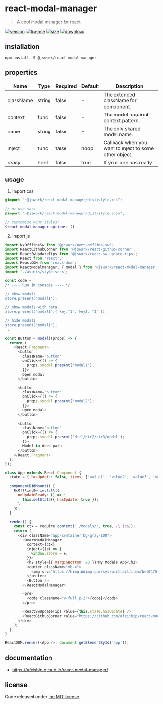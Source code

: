 # react-modal-manager
> A cool modal manager for react.

[![version][version-image]][version-url]
[![license][license-image]][license-url]
[![size][size-image]][size-url]
[![download][download-image]][download-url]

## installation
```shell
npm install -S @jswork/react-modal-manager
```

## properties
| Name      | Type   | Required | Default | Description                                            |
| --------- | ------ | -------- | ------- | ------------------------------------------------------ |
| className | string | false    | -       | The extended className for component.                  |
| context   | func   | false    | -       | The model required context pattern.                    |
| name      | string | false    | -       | The only shared model name.                            |
| inject    | func   | false    | noop    | Callback when you want to inject to some other object. |
| ready     | bool   | false    | true    | If your app has ready.                                 |


## usage
1. import css
  ```scss
  @import "~@jswork/react-modal-manager/dist/style.css";

  // or use sass
  @import "~@jswork/react-modal-manager/dist/style.scss";

  // customize your styles:
  $react-modal-manager-options: ()
  ```
2. import js
  ```js
  import NxOfflineSw from '@jswork/next-offline-sw';
  import ReactGithubCorner from '@jswork/react-github-corner';
  import ReactSwUpdateTips from '@jswork/react-sw-update-tips';
  import React from 'react';
  import ReactDOM from 'react-dom';
  import ReactModalManager, { modal } from '@jswork/react-modal-manager';
  import './assets/style.scss';

  const code = `
  /* ---- Run in console ---- */

  // show modal1
  store.present('modal1');

  // show modal1 with data
  store.present('modal1',{ key:"1", key2: "2" });

  // hide modal1
  store.present('modal1');
  `;

  const Button = modal((props) => {
    return (
      <React.Fragment>
        <button
          className="button"
          onClick={() => {
            props.$modal.present('modal1');
          }}>
          Open modal
        </button>

        <button
          className="button"
          onClick={() => {
            props.$modal.present('modal2');
          }}>
          Open Modal2
        </button>

        <button
          className="button"
          onClick={() => {
            props.$modal.present('dir1/dir2/dir3/modal');
          }}>
          Model in deep path
        </button>
      </React.Fragment>
    );
  });

  class App extends React.Component {
    state = { hasUpdate: false, items: ['value1', 'value2', 'value3', 'value4'] };

    componentDidMount() {
      NxOfflineSw.install({
        onUpdateReady: () => {
          this.setState({ hasUpdate: true });
        }
      });
    }

    render() {
      const ctx = require.context('./modals/', true, /\.js$/);
      return (
        <div className="app-container bg-gray-100">
          <ReactModalManager
            context={ctx}
            inject={(e) => {
              window.store = e;
            }}>
            <h2 style={{ marginBottom: 20 }}>My Modals App</h2>
            <center className="mb-4">
              <img src="https://himg.bdimg.com/sys/portrait/item/be10475f686d6c73db00.jpg" />
            </center>
            <Button />
          </ReactModalManager>

          <pre>
            <code className="w-full p-2">{code}</code>
          </pre>

          <ReactSwUpdateTips value={this.state.hasUpdate} />
          <ReactGithubCorner value="https://github.com/afeiship/react-modal-manager" />
        </div>
      );
    }
  }

  ReactDOM.render(<App />, document.getElementById('app'));

  ```

## documentation
- https://afeiship.github.io/react-modal-manager/


## license
Code released under [the MIT license](https://github.com/afeiship/react-modal-manager/blob/master/LICENSE.txt).

[version-image]: https://img.shields.io/npm/v/@jswork/react-modal-manager
[version-url]: https://npmjs.org/package/@jswork/react-modal-manager

[license-image]: https://img.shields.io/npm/l/@jswork/react-modal-manager
[license-url]: https://github.com/afeiship/react-modal-manager/blob/master/LICENSE.txt

[size-image]: https://img.shields.io/bundlephobia/minzip/@jswork/react-modal-manager
[size-url]: https://github.com/afeiship/react-modal-manager/blob/master/dist/react-modal-manager.min.js

[download-image]: https://img.shields.io/npm/dm/@jswork/react-modal-manager
[download-url]: https://www.npmjs.com/package/@jswork/react-modal-manager
